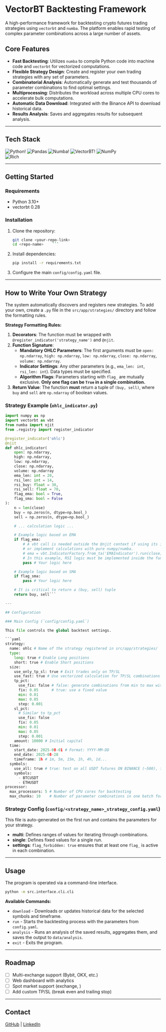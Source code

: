 # VectorBT Backtesting Framework

A high-performance framework for backtesting crypto futures trading strategies using `vectorbt` and `numba`. The platform enables rapid testing of complex parameter combinations across a large number of assets.

## Core Features

-   **Fast Backtesting**: Utilizes `numba` to compile Python code into machine code and `vectorbt` for vectorized computations.
-   **Flexible Strategy Design**: Create and register your own trading strategies with any set of parameters.
-   **Combinatorial Analysis**: Automatically generate and test thousands of parameter combinations to find optimal settings.
-   **Multiprocessing**: Distributes the workload across multiple CPU cores to accelerate bulk computations.
-   **Automatic Data Download**: Integrated with the Binance API to download historical data.
-   **Results Analysis**: Saves and aggregates results for subsequent analysis.

---  

## Tech Stack

![Python](https://img.shields.io/badge/Python-3776AB?style=for-the-badge&logo=python&logoColor=white)!
![Pandas](https://img.shields.io/badge/Pandas-150458?style=for-the-badge&logo=pandas&logoColor=white)
![Numba](https://img.shields.io/badge/Numba-00A3E0?style=for-the-badge&logo=python&logoColor=white)!
![VectorBT](https://img.shields.io/badge/VectorBT-1A1A1A?style=for-the-badge)!
![NumPy](https://img.shields.io/badge/NumPy-013243?style=for-the-badge&logo=numpy&logoColor=white)  
![Rich](https://img.shields.io/badge/Rich-9C27B0?style=for-the-badge&logo=python&logoColor=white)


---  

## Getting Started

### Requirements

-   Python 3.10+
-   vectorbt 0.28

### Installation

1.  Clone the repository:
    ```bash  
    git clone <your-repo-link>  
    cd <repo-name>    ```  
2.  Install dependencies:
    ```bash  
    pip install -r requirements.txt  
    ```  
3.  Configure the main `config/config.yaml` file.

---  

## How to Write Your Own Strategy

The system automatically discovers and registers new strategies. To add your own, create a `.py` file in the `src/app/strategies/` directory and follow the formatting rules.

**Strategy Formatting Rules:**

1.  **Decorators**: The function must be wrapped with `@register_indicator('strategy_name')` and `@njit`.
2.  **Function Signature**:
    *   **Mandatory OHLC Parameters**: The first arguments must be `open: np.ndarray`, `high: np.ndarray`, `low: np.ndarray`, `close: np.ndarray`, `volume: np.ndarray`.
    *   **Indicator Settings**: Any other parameters (e.g., `ema_len: int`, `rsi_len: int`). Data types must be specified.
    *   **Algorithm Flags**: Parameters starting with `flag_` are mutually exclusive. **Only one flag can be `True` in a single combination.**
3.  **Return Value**: The function **must** return a tuple of `(buy, sell)`, where `buy` and `sell` are `np.ndarray` of boolean values.

### Strategy Example (`ohlc_indicator.py`)

```python  
import numpy as np
import vectorbt as vbt
from numba import njit
from .registry import register_indicator

@register_indicator('ohlc')
@njit
def ohlc_indicator(
    open: np.ndarray,
    high: np.ndarray,
    low: np.ndarray,
    close: np.ndarray,
    volume: np.ndarray
    ema_len: int = 20,
    rsi_len: int = 14,
    rsi_buy: float = 30,
    rsi_sell: float = 70,
    flag_ema: bool = True,
    flag_sma: bool = False
):
    n = len(close)
    buy = np.zeros(n, dtype=np.bool_)
    sell = np.zeros(n, dtype=np.bool_)

    # ... calculation logic ...

    # Example logic based on EMA
    if flag_ema:
        # A vbt call is needed outside the @njit context if using its indicators,
        # or implement calculations with pure numpy/numba.
        # ema = vbt.IndicatorFactory.from_ta('EMAIndicator').run(close, ema_len).ema_indicator
        # In this example, RSI logic must be implemented inside the function.
        pass # Your logic here

    # Example logic based on SMA
    if flag_sma:
        pass # Your logic here

    # It is critical to return a (buy, sell) tuple
    return buy, sell```

---

## Configuration

### Main Config (`config/config.yaml`)

This file controls the global backtest settings.

```yaml
strategy:
  name: ohlc # Name of the strategy registered in src/app/strategies/
  type:
    long: true # Enable Long positions
    short: true # Enable Short positions
  size:
    use_only_tp_sl: true # Exit trades only on TP/SL
    use_fast: true # Use vectorized calculation for TP/SL combinations
    tp_pct:
      use_fix: false # false: generate combinations from min to max with a step
      fix: 0.05      # true: use a fixed value
      min: 0.01
      max: 0.05
      step: 0.001
    sl_pct:
      # Similar to tp_pct
      use_fix: false
      fix: 0.05
      min: 0.01
      max: 0.05
      step: 0.001
    amount: 10000 # Initial capital
  time:
    start_date: 2025-08-01 # Format: YYYY-MM-DD
    end_date: 2025-08-28
    timeframe: 1h # 1m, 5m, 15m, 1h, 4h, 1d...
  symbols:
    use_all: true # true: test on all USDT futures ON BINANCE (~500), false: use the list below
    symbols:
      - BTCUSDT
	  - ETHUSDT
processor:
  max_processors: 5 # Number of CPU cores for backtesting
  max_chunks: 10    # Number of parameter combinations in one batch for processing
```

### Strategy Config (`config/<strategy_name>_strategy_config.yaml`)

This file is auto-generated on the first run and contains the parameters for your strategy.

-   **multi**: Defines ranges of values for iterating through combinations.
-   **single**: Defines fixed values for a single run.
-   **settings**: `flag_forbidden: true` ensures that at least one `flag_` is active in each combination.

---  

## Usage

The program is operated via a command-line interface.

```bash  
python -m src.interface.cli.cli  
```  

**Available Commands:**

-   `download` - Downloads or updates historical data for the selected symbols and timeframe.
-   `run` - Starts the backtesting process with the parameters from `config.yaml`.
-   `analysis` - Runs an analysis of the saved results, aggregates them, and saves the output to `data/analysis`.
-   `exit` - Exits the program.

---  

## Roadmap

-   [ ] Multi-exchange support (Bybit, OKX, etc.)
-   [ ] Web dashboard with analytics
-   [ ] Spot market support (exchange, )
-  [ ] Add custom TP/SL (break even and trailing stop)

---  

## Contact
[GitHub](https://github.com/sotaireange/cv) | [LinkedIn](https://www.linkedin.com/in/sotaireange/)